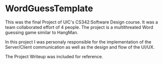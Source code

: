 # WordGuessTemplate

This was the final Project of UIC's CS342:Software Design course.  It was a team collaborated effort of 4 people. The project is a multithreated Word guessing game similar to HangMan.

In this project I was personaly responsible for the implementation of the Server/Client communication as well as the design and flow of the UI/UX.

The Project Writeup was included for reference.
